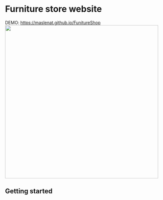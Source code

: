 # Furniture store website
DEMO: <a href="https://maslenat.github.io/FunitureShop/">https://maslenat.github.io/FunitureShop</a>
<img width="500px" src="https://github.com/maslenat/Images/raw/main/funiture.png">





## Getting started


